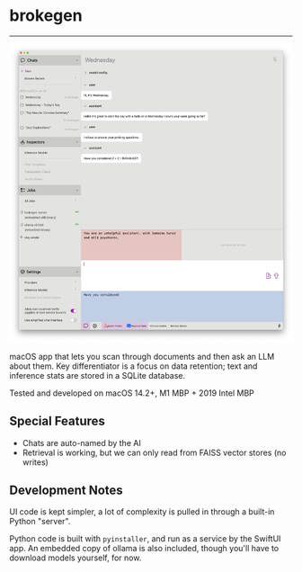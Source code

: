 # brokegen

----

<picture>
  <img alt="screenshot" src="screenshot.webp">
</picture>

macOS app that lets you scan through documents and then ask an LLM about them.
Key differentiator is a focus on data retention; text and inference stats are stored in a SQLite database.

Tested and developed on macOS 14.2+, M1 MBP + 2019 Intel MBP

## Special Features

- Chats are auto-named by the AI
- Retrieval is working, but we can only read from FAISS vector stores (no writes)

## Development Notes

UI code is kept simpler, a lot of complexity is pulled in through a built-in Python "server".

Python code is built with `pyinstaller`, and run as a service by the SwiftUI app.
An embedded copy of ollama is also included, though you'll have to download models yourself, for now.

